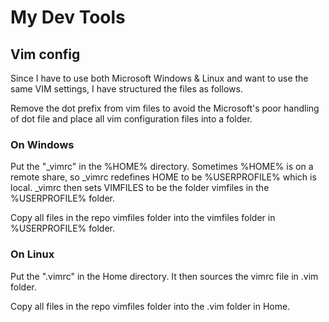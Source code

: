 # My Dev Tools

## Vim config

Since I have to use both Microsoft Windows & Linux and want to use the same VIM settings,
I have structured the files as follows.

Remove the dot prefix from vim files to avoid the Microsoft's poor handling of dot file 
and place all vim configuration files into a folder.

### On Windows

Put the "\_vimrc" in the %HOME% directory. Sometimes %HOME% is on a remote share, so \_vimrc 
redefines HOME to be %USERPROFILE% which is local. \_vimrc then sets VIMFILES to be the folder 
vimfiles in the %USERPROFILE% folder.

Copy all files in the repo vimfiles folder into the vimfiles folder in %USERPROFILE% folder.

### On Linux

Put the "\.vimrc" in the Home directory. It then sources the vimrc file in .vim folder.

Copy all files in the repo vimfiles folder into the .vim folder in Home.
